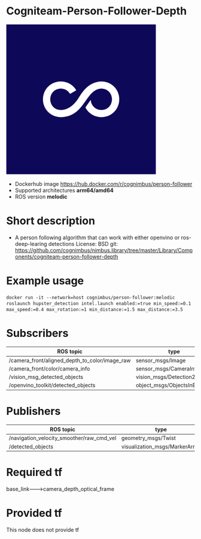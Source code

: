 # Cogniteam-Person-Follower-Depth

<img src="./cogniteam-person-follower-depth/Cogniteam_CMYK_Social_white_on_aubergine.jpg" alt="cogniteam-person-follower-depth" width="400"/>

* Dockerhub image https://hub.docker.com/r/cognimbus/person-follower
* Supported architectures <b>arm64/amd64</b>
* ROS version <b>melodic</b>

# Short description
* A person following algorithm that can work with either openvino or ros-deep-learing detections
License: BSD
git: https://github.com/cognimbus/nimbus.library/tree/master/Library/Components/cogniteam-person-follower-depth

# Example usage
```
docker run -it --network=host cognimbus/person-follower:melodic roslaunch hupster_detection intel.launch enabled:=true min_speed:=0.1 max_speed:=0.4 max_rotation:=1 min_distance:=1.5 max_distance:=3.5
```

# Subscribers
ROS topic | type
--- | ---
/camera_front/aligned_depth_to_color/image_raw | sensor_msgs/Image
/camera_front/color/camera_info | sensor_msgs/CameraInfo
/vision_msg_detected_objects | vision_msgs/Detection2DArray
/openvino_toolkit/detected_objects | object_msgs/ObjectsInBoxes


# Publishers
ROS topic | type
--- | ---
/navigation_velocity_smoother/raw_cmd_vel | geometry_msgs/Twist
/detected_objects | visualization_msgs/MarkerArray


# Required tf
base_link--->camera_depth_optical_frame


# Provided tf
This node does not provide tf


